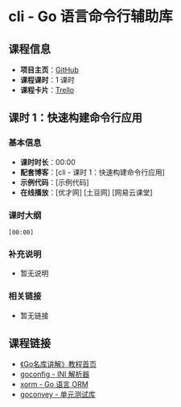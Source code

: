 # cli - Go 语言命令行辅助库

## 课程信息

- **项目主页**：[GitHub](https://github.com/codegangsta/cli)
- **课程课时**：1 课时
- **课程卡片**：[Trello](https://trello.com/c/SwpQd3Bi/9-cli-go)

## 课时 1：快速构建命令行应用

### 基本信息

- **课时时长**：00:00
- **配套博客**：[cli - 课时 1：快速构建命令行应用]
- **示例代码**：[示例代码]
- **在线播放**：[优才网] [土豆网] [网易云课堂]

### 课时大纲

	[00:00] 
	
### 补充说明

- 暂无说明

### 相关链接

- 暂无链接

## 课程链接

- [《Go名库讲解》教程首页](http://unknwon.github.io/go-rock-libraries-showcases/)
- [goconfig - INI 解析器](https://github.com/Unknwon/go-rock-libraries-showcases/tree/master/lectures/01-goconfig)
- [xorm - Go 语言 ORM](https://github.com/Unknwon/go-rock-libraries-showcases/blob/master/lectures/02-xorm)
- [goconvey - 单元测试库](https://github.com/Unknwon/go-rock-libraries-showcases/blob/master/lectures/03-goconvey)
